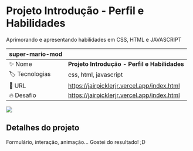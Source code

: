 # Projeto Introdução - Perfil e Habilidades

Aprimorando e apresentando habilidades em CSS, HTML e JAVASCRIPT

| super-mario-mod |     |
| -------------  | --- |
| :sparkles: Nome        | **Projeto Introdução - Perfil e Habilidades**
| :label: Tecnologias | css, html, javascript
| :rocket: URL         | https://jairpicklerjr.vercel.app/index.html
| :fire: Desafio     | https://jairpicklerjr.vercel.app/index.html

![](https://jairpicklerjr.vercel.app/imagens/imagem_sobre.gif#vitrinedev)

## Detalhes do projeto

Formulário, interação, animação... Gostei do resultado! ;D
